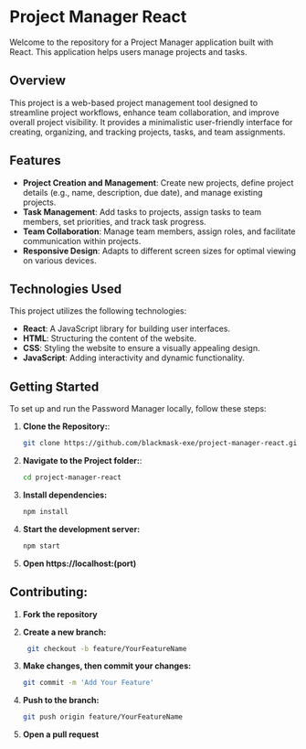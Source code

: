 # Project Manager React

Welcome to the repository for a Project Manager application built with React. This application helps users manage projects and tasks.

## Overview

This project is a web-based project management tool designed to streamline project workflows, enhance team collaboration, and improve overall project visibility. It provides a minimalistic user-friendly interface for creating, organizing, and tracking projects, tasks, and team assignments.

## Features

- **Project Creation and Management**: Create new projects, define project details (e.g., name, description, due date), and manage existing projects.
- **Task Management**: Add tasks to projects, assign tasks to team members, set priorities, and track task progress.
- **Team Collaboration**: Manage team members, assign roles, and facilitate communication within projects.
- **Responsive Design**: Adapts to different screen sizes for optimal viewing on various devices.

## Technologies Used

This project utilizes the following technologies:

- **React**: A JavaScript library for building user interfaces.
- **HTML**: Structuring the content of the website.
- **CSS**: Styling the website to ensure a visually appealing design.
- **JavaScript**: Adding interactivity and dynamic functionality.

## Getting Started

To set up and run the Password Manager locally, follow these steps:

1. **Clone the Repository:**:

   ```bash
   git clone https://github.com/blackmask-exe/project-manager-react.git
   ```

2. **Navigate to the Project folder:**:

   ```bash
   cd project-manager-react
   ```

3. **Install dependencies:**
   ```bash
   npm install
   ```
4. **Start the development server:**

   ```bash
   npm start
   ```

5. **Open https://localhost:(port)**

## Contributing:

1. **Fork the repository**

2. **Create a new branch:**

   ```bash
    git checkout -b feature/YourFeatureName

   ```

3. **Make changes, then commit your changes:**

   ```bash
   git commit -m 'Add Your Feature'
   ```

4. **Push to the branch:**

   ```bash
   git push origin feature/YourFeatureName
   ```

5. **Open a pull request**
